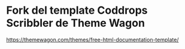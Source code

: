 # Fork del template Coddrops Scribbler de Theme Wagon

https://themewagon.com/themes/free-html-documentation-template/
